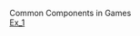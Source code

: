 Common Components in Games  
 [Ex_1](https://anhvinguyen.github.io/game/pharse_1/Common_Components_in_Games/ex1.html)  
